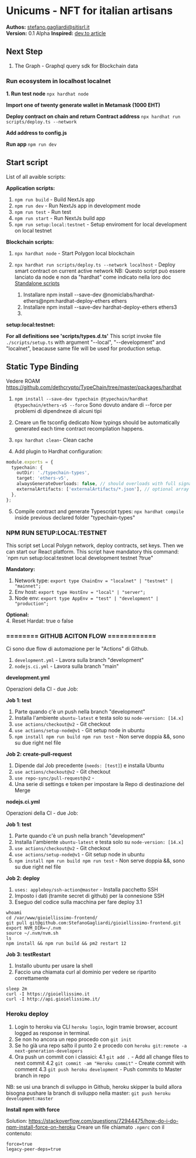 # Unicums - NFT for italian artisans

**Authos:** [stefano.gagliardi@sitisrl.it](mailto:stefano.gagliardi@sitisrl.it)  
**Version:** 0.1 Alpha
**Inspired:** [dev.to article](https://dev.to/dabit3/building-scalable-full-stack-apps-on-ethereum-with-polygon-2cfb)

## Next Step

1. The Graph - Graphql query sdk for Blockchain data

### Run ecosystem in localhost localnet

**1. Run test node**
`npx hardhat node`

**Import one of twenty generate wallet in Metamask (1000 EHT)**

**Deploy contract on chain and return Contract address**
`npx hardhat run scripts/deploy.ts --network`

**Add address to config.js**

**Run app**
`npm run dev`

## Start script

List of all avaible scripts:

**Application scripts:**

1. `npm run build` - Build NextJs app
2. `npm run dev` - Run NextJs app in development mode
3. `npm run test` - Run test
4. `npm run start` - Run NextJs build app
5. `npm run setup:local:testnet` - Setup enviroment for local development on local testnet

**Blockchain scripts:**

1. `npx hardhat node` - Start Polygon local blockchain
2. `npx hardhat run scripts/deploy.ts --network localhost` - Deploy smart contract on current active network
   NB: Questo script può essere lanciato da node e non da "hardhat" come indicato nella loro doc [Standalone scripts](https://hardhat.org/guides/scripts.html#standalone-scripts-using-hardhat-as-a-library)

   1. Installare npm install --save-dev @nomiclabs/hardhat-ethers@npm:hardhat-deploy-ethers ethers
   2. Installare npm install --save-dev hardhat-deploy-ethers ethers3
   3.

**setup:local:testnet:**

**For all definitions see 'scripts/types.d.ts'**
This script invoke file `./scripts/setup.ts` with argument "--local", "--development" and "localnet", beacause same file will be used for production setup.

## Static Type Binding

Vedere ROAM
https://github.com/dethcrypto/TypeChain/tree/master/packages/hardhat

1. `npm install --save-dev typechain @typechain/hardhat @typechain/ethers-v5 --force`
   Sono dovuto andare di --force per problemi di dipendneze di alcuni tipi

2. Creare un fle tsconfig dedicato
   Now typings should be automatically generated each time contract recompilation happens.

3. `npx hardhat clean`- Clean cache

4. Add plugin to Hardhat configuration:

```typescript
module.exports = {
  typechain: {
    outDir: './typechain-types',
    target: 'ethers-v5',
    alwaysGenerateOverloads: false, // should overloads with full signatures like deposit(uint256) be generated always, even if there are no overloads?
    externalArtifacts: ['externalArtifacts/*.json'], // optional array of glob patterns with external artifacts to process (for example external libs from node_modules)
  },
};
```

5. Compile contract and generate Typescript types: `npx hardhat compile` inside previous declared folder "typechain-types"

### NPM RUN SETUP:LOCAL:TESTNET

This script set Local Polygn network, deploy contracts, set keys. Then we can start our React platform.
This script have mandatory this command: `npm run setup:local:testnet local development testnet ?true"

**Mandatory:**

1. Network type: `export type ChainEnv = "localnet" | "testnet" | "mainnet";`
2. Env host: `export type HostEnv = "local" | "server";`
3. Node env: `export type AppEnv = "test" | "development" | "production";`

**Optional:**  
4. Reset Hardat: true o false

### ======== GITHUB ACITON FLOW ============

Ci sono due flow di automazione per le "Actions" di Github.

1. `development.yml` - Lavora sulla branch "development"
2. `nodejs.ci.yml` - Lavora sulla branch "main"

**development.yml**

Operazioni della CI - due Job:

**Job 1: test**

1. Parte quando c'è un push nella branch "development"
2. Installa l'ambiente `ubuntu-latest` e testa solo su `node-version: [14.x]`
3. `use actions/checkout@v2` - Git checkout
4. `use actions/setup-node@v1` - Git setup node in ubuntu
5. `npm install npm run build npm run test` - Non serve doppia &&, sono su due right nel file

**Job 2: create-pull-request**

1. Dipende dal Job precedente (`needs: [test]`) e installa Ubuntu
2. `use actions/checkout@v2` - Git checkout
3. `use repo-sync/pull-request@v2` -
4. Una serie di settings e token per impostare la Repo di destinazione del Merge

**nodejs.ci.yml**

Operazioni della CI - due Job:

**Job 1: test**

1. Parte quando c'è un push nella branch "development"
2. Installa l'ambiente `ubuntu-latest` e testa solo su `node-version: [14.x]`
3. `use actions/checkout@v2` - Git checkout
4. `use actions/setup-node@v1` - Git setup node in ubuntu
5. `npm install npm run build npm run test` - Non serve doppia &&, sono su due right nel file

**Job 2: deploy**

1. `uses: appleboy/ssh-action@master` - Installa pacchetto SSH
2. Imposto i dati (tramite secret di github) per la connesione SSH
3. Eseguo del codice sulla macchina per fare deploy
   3.1

```shell
whoami
cd /var/www/gioiellissimo-frontend/
git pull git@github.com:StefanoGagliardi/gioiellissimo-frontend.git
export NVM_DIR=~/.nvm
source ~/.nvm/nvm.sh
ls
npm install && npm run build && pm2 restart 12
```

**Job 3: testRestart**

1. Installo ubuntu per usare la shell
2. Faccio una chiamata curl al dominio per vedere se ripartito correttamente

```
sleep 2m
curl -I https://gioiellissimo.it
curl -I http://api.gioiellissimo.it/
```

### Heroku deploy

1. Login to heroku via CLI `heroku login`, login tramie browser, account logged as response in terminal.
2. Se non ho ancora un repo procedo con `git init`
3. Se ho già una repo salto il punto 2 e procedo con `heroku git:remote -a next-generation-developers`
4. Ora push un commit con i classici:
   4.1 `git add .` - Add all change files to next commit
   4.2 `git commit -am "Heroku commit"` - Create commit with comment
   4.3 `git push heroku development` - Push commits to Master branch in repo

NB: se usi una branch di sviluppo in Github, heroku skipper la build allora bisogna pushare la branch di sviluppo nella master:
`git push heroku development:master`

**Install npm with force**

Solution: https://stackoverflow.com/questions/72944475/how-do-i-do-npm-install-force-on-heroku
Creare un file chiamato `.npmrc` con il contenuto:

```text
force=true
legacy-peer-deps=true
```
